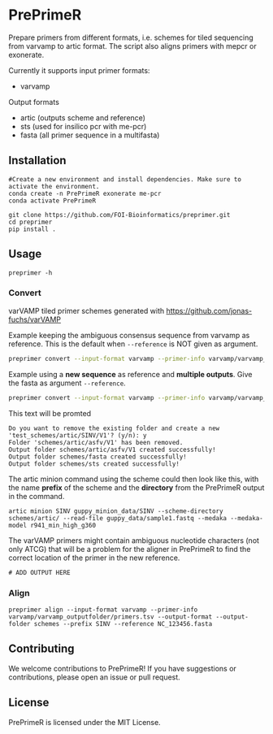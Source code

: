 # PrePrimeR
Prepare primers from different formats, i.e. schemes for tiled sequencing from varvamp to artic format. The script also aligns primers with mepcr or exonerate.

Currently it supports 
input primer formats: 
- varvamp
  
Output formats
- artic (outputs scheme and reference)
- sts (used for insilico pcr with me-pcr)
- fasta (all primer sequence in a multifasta)

## Installation
```
#Create a new environment and install dependencies. Make sure to activate the environment.
conda create -n PrePrimeR exonerate me-pcr
conda activate PrePrimeR

git clone https://github.com/FOI-Bioinformatics/preprimer.git
cd preprimer
pip install .
```

## Usage
```shell
preprimer -h
```

### Convert
varVAMP tiled primer schemes generated with https://github.com/jonas-fuchs/varVAMP 

Example keeping the ambiguous consensus sequence from varvamp as reference. 
This is the default when `--reference` is NOT given as argument.
```bash
preprimer convert --input-format varvamp --primer-info varvamp/varvamp_outputfolder/primers.tsv --output-format artic  --prefix SINV
```

Example using a **new sequence** as reference and **multiple outputs**. 
Give the fasta as argument `--reference`.
```bash
preprimer convert --input-format varvamp --primer-info varvamp/varvamp_outputfolder/primers.tsv --output-format artic fasta sts  --output-folder schemes --prefix SINV --reference NC_123456.fasta
```

This text will be promted
```console
Do you want to remove the existing folder and create a new 'test_schemes/artic/SINV/V1'? (y/n): y
Folder 'schemes/artic/asfv/V1' has been removed.  
Output folder schemes/artic/asfv/V1 created successfully!
Output folder schemes/fasta created successfully!
Output folder schemes/sts created successfully!
```
The artic minion command using the scheme could then look like this, with the name **prefix** of the scheme and the **directory** from the PrePrimeR output in the command.

```
artic minion SINV guppy_minion_data/SINV --scheme-directory schemes/artic/ --read-file guppy_data/sample1.fastq --medaka --medaka-model r941_min_high_g360
```
The varVAMP primers might contain ambiguous nucleotide characters (not only ATCG) that will be a problem for the aligner in PrePrimeR to find the correct location of the primer in the new reference.
```
# ADD OUTPUT HERE
```

### Align

```
preprimer align --input-format varvamp --primer-info varvamp/varvamp_outputfolder/primers.tsv --output-format --output-folder schemes --prefix SINV --reference NC_123456.fasta
```

## Contributing
We welcome contributions to PrePrimeR! If you have suggestions or contributions, please open an issue or pull request.

## License
PrePrimeR is licensed under the MIT License.
